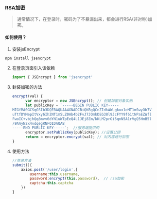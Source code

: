### RSA加密

> 通常情况下，在登录时，密码为了不暴漏出来，都会进行RSA(非对称)加密。

#### 如何使用？

1.  安装jsEncrypt

   ```javascript
   npm install jsencrypt
   ```

2. 在登录页面引入该依赖

   ```javascript
   import { JSEncrypt } from 'jsencrypt'
   ```

3. 封装加密的方法

   ```javascript
   encrypt(val) {
         var encryptor = new JSEncrypt(); // 创建加密对象实例
         let publicKey = `-----BEGIN PUBLIC KEY-----
   MIGfMA0GCSqGSIb3DQEBAQUAA4GNADCBiQKBgQCnZIdkAWLgkux1eMT1mSwyOb7V
   uTtfDYMepItVxy6IhZNT1mSLZ0Ab4b2FvJ7JQmkDEG38l9JcFYY9f61tNPaEZWfl
   FwoIC+vbjhQq8mvv6dYN1uWTpEeQ4L1JEj8Zm/kKLM2prOi5qnN5A1rVgQ5HmB5l
   /9AAyN2x4vdqegRNFQIDAQAB
   -----END PUBLIC KEY-----`;  //服务端提供的
         encryptor.setPublicKey(publicKey); //设置公钥
         return = encryptor.encrypt(val); // 对内容进行加密
   }
   ```

4. 使用方法

   ```javascript
   //登录方法
   submit(){
       axios.post('/user/login',{
           username:this.username,
           password:encrypt(this.password),  // rsa加密
           captcha:this.captcha
       })
   }
   ```

